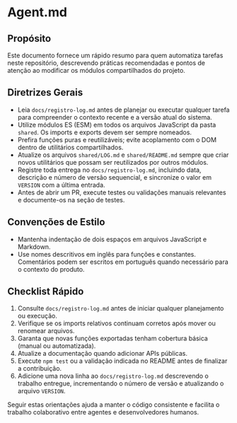 # Agent.md

## Propósito
Este documento fornece um rápido resumo para quem automatiza tarefas neste repositório, descrevendo práticas recomendadas e pontos de atenção ao modificar os módulos compartilhados do projeto.

## Diretrizes Gerais
- Leia `docs/registro-log.md` antes de planejar ou executar qualquer tarefa para compreender o contexto recente e a versão atual do sistema.
- Utilize módulos ES (ESM) em todos os arquivos JavaScript da pasta `shared`. Os imports e exports devem ser sempre nomeados.
- Prefira funções puras e reutilizáveis; evite acoplamento com o DOM dentro de utilitários compartilhados.
- Atualize os arquivos `shared/LOG.md` e `shared/README.md` sempre que criar novos utilitários que possam ser reutilizados por outros módulos.
- Registre toda entrega no `docs/registro-log.md`, incluindo data, descrição e número de versão sequencial, e sincronize o valor em `VERSION` com a última entrada.
- Antes de abrir um PR, execute testes ou validações manuais relevantes e documente-os na seção de testes.

## Convenções de Estilo
- Mantenha indentação de dois espaços em arquivos JavaScript e Markdown.
- Use nomes descritivos em inglês para funções e constantes. Comentários podem ser escritos em português quando necessário para o contexto do produto.

## Checklist Rápido
1. Consulte `docs/registro-log.md` antes de iniciar qualquer planejamento ou execução.
2. Verifique se os imports relativos continuam corretos após mover ou renomear arquivos.
3. Garanta que novas funções exportadas tenham cobertura básica (manual ou automatizada).
4. Atualize a documentação quando adicionar APIs públicas.
5. Execute `npm test` ou a validação indicada no README antes de finalizar a contribuição.
6. Adicione uma nova linha ao `docs/registro-log.md` descrevendo o trabalho entregue, incrementando o número de versão e atualizando o arquivo `VERSION`.

Seguir estas orientações ajuda a manter o código consistente e facilita o trabalho colaborativo entre agentes e desenvolvedores humanos.
